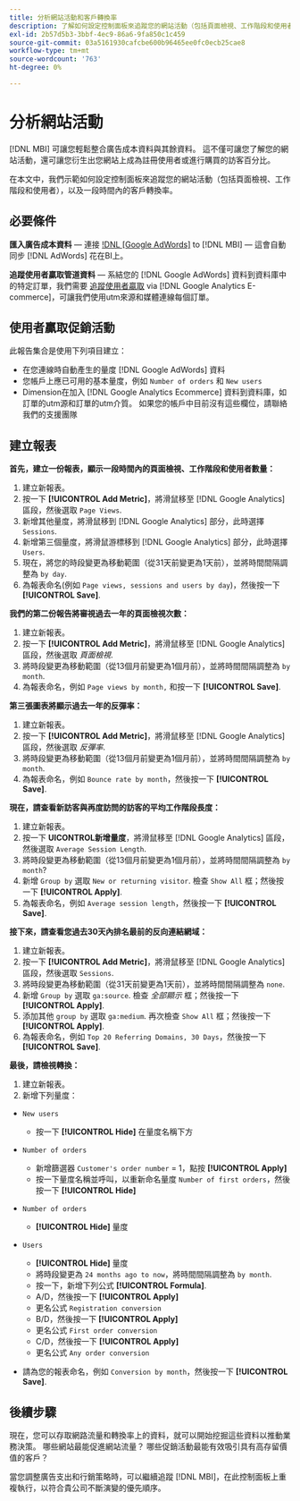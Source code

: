 ```yaml
---
title: 分析網站活動和客戶轉換率
description: 了解如何設定控制面板來追蹤您的網站活動（包括頁面檢視、工作階段和使用者），以及一段時間內的客戶轉換率。
exl-id: 2b57d5b3-3bbf-4ec9-86a6-9fa850c1c459
source-git-commit: 03a5161930cafcbe600b96465ee0fc0ecb25cae8
workflow-type: tm+mt
source-wordcount: '763'
ht-degree: 0%

---
```


# 分析網站活動

[!DNL MBI] 可讓您輕鬆整合廣告成本資料與其餘資料。 這不僅可讓您了解您的網站活動，還可讓您衍生出您網站上成為註冊使用者或進行購買的訪客百分比。

在本文中，我們示範如何設定控制面板來追蹤您的網站活動（包括頁面檢視、工作階段和使用者），以及一段時間內的客戶轉換率。

## 必要條件

**匯入廣告成本資料**  — 連接 [!DNL [Google AdWords]](../importing-data/integrations/google-adwords.md) to [!DNL MBI]  — 這會自動同步 [!DNL AdWords] 花在BI上。

**追蹤使用者贏取管道資料**  — 系結您的 [!DNL Google AdWords] 資料到資料庫中的特定訂單，我們需要 [追蹤使用者贏取](../analysis/google-track-user-acq.md) via [!DNL Google Analytics E-commerce]，可讓我們使用utm來源和媒體連線每個訂單。

## 使用者贏取促銷活動

此報告集合是使用下列項目建立：

* 在您連線時自動產生的量度 [!DNL Google AdWords] 資料
* 您帳戶上應已可用的基本量度，例如 `Number of orders` 和 `New users`
* Dimension在加入 [!DNL Google Analytics Ecommerce] 資料到資料庫，如訂單的utm源和訂單的utm介質。 如果您的帳戶中目前沒有這些欄位，請聯絡我們的支援團隊

## 建立報表

**首先，建立一份報表，顯示一段時間內的頁面檢視、工作階段和使用者數量：**

1. 建立新報表。
1. 按一下 **[!UICONTROL Add Metric]**，將滑鼠移至 [!DNL Google Analytics] 區段，然後選取 `Page Views`.
1. 新增其他量度，將滑鼠移到 [!DNL Google Analytics] 部分，此時選擇 `Sessions`.
1. 新增第三個量度，將滑鼠游標移到 [!DNL Google Analytics] 部分，此時選擇 `Users`.
1. 現在，將您的時段變更為移動範圍（從31天前變更為1天前），並將時間間隔調整為 `by day`.
1. 為報表命名(例如 `Page views, sessions and users by day`)，然後按一下 **[!UICONTROL Save]**.

**我們的第二份報告將審視過去一年的頁面檢視次數：**

1. 建立新報表。
1. 按一下 **[!UICONTROL Add Metric]**，將滑鼠移至 [!DNL Google Analytics] 區段，然後選取 _頁面檢視_.
1. 將時段變更為移動範圍（從13個月前變更為1個月前），並將時間間隔調整為 `by month`.
1. 為報表命名，例如 `Page views by month,` 和按一下 **[!UICONTROL Save]**.

**第三張圖表將顯示過去一年的反彈率：**

1. 建立新報表。
1. 按一下 **[!UICONTROL Add Metric]**，將滑鼠移至 [!DNL Google Analytics] 區段，然後選取 _反彈率_.
1. 將時段變更為移動範圍（從13個月前變更為1個月前），並將時間間隔調整為 `by month`.
1. 為報表命名，例如 `Bounce rate by month`，然後按一下 **[!UICONTROL Save]**.

**現在，請查看新訪客與再度訪問的訪客的平均工作階段長度：**

1. 建立新報表。
1. 按一下 **UICONTROL新增量度**，將滑鼠移至 [!DNL Google Analytics] 區段，然後選取 `Average Session Length`.
1. 將時段變更為移動範圍（從13個月前變更為1個月前），並將時間間隔調整為 `by month`?
1. 新增 `Group by` 選取 `New or returning visitor`.  檢查 `Show All` 框；然後按一下 **[!UICONTROL Apply]**.
1. 為報表命名，例如 `Average session length`，然後按一下 **[!UICONTROL Save]**.

**接下來，請查看您過去30天內排名最前的反向連結網域：**

1. 建立新報表。
1. 按一下 **[!UICONTROL Add Metric]**，將滑鼠移至 [!DNL Google Analytics] 區段，然後選取 `Sessions`.
1. 將時段變更為移動範圍（從31天前變更為1天前），並將時間間隔調整為 `none`.
1. 新增 `Group by` 選取 `ga:source`.  檢查 _全部顯示_ 框；然後按一下 **[!UICONTROL Apply]**.
1. 添加其他 `group by` 選取 `ga:medium`. 再次檢查 `Show All` 框；然後按一下 **[!UICONTROL Apply]**.
1. 為報表命名，例如 `Top 20 Referring Domains, 30 Days`，然後按一下 **[!UICONTROL Save]**.

**最後，請檢視轉換：**

1. 建立新報表。
1. 新增下列量度：

* `New users`
   * 按一下 **[!UICONTROL Hide]** 在量度名稱下方

* `Number of orders`
   * 新增篩選器 `Customer's order number` = 1，點按 **[!UICONTROL Apply]**
   * 按一下量度名稱並呼叫，以重新命名量度 `Number of first orders`，然後按一下 **[!UICONTROL Hide]**

* `Number of orders`
   * **[!UICONTROL Hide]** 量度

* `Users`
   * **[!UICONTROL Hide]** 量度
   * 將時段變更為 `24 months ago to now`，將時間間隔調整為 `by month`.
   * 按一下，新增下列公式 **[!UICONTROL Formula]**.
   * A/D，然後按一下 **[!UICONTROL Apply]**
   * 更名公式 `Registration conversion`
   * B/D，然後按一下 **[!UICONTROL Apply]**
   * 更名公式 `First order conversion`
   * C/D，然後按一下 **[!UICONTROL Apply]**
   * 更名公式 `Any order conversion`

* 請為您的報表命名，例如 `Conversion by month`，然後按一下 **[!UICONTROL Save]**.

## 後續步驟

現在，您可以存取網路流量和轉換率上的資料，就可以開始挖掘這些資料以推動業務決策。 哪些網站最能促進網站流量？  哪些促銷活動最能有效吸引具有高存留價值的客戶？

當您調整廣告支出和行銷策略時，可以繼續追蹤 [!DNL MBI]，在此控制面板上重複執行，以符合貴公司不斷演變的優先順序。
